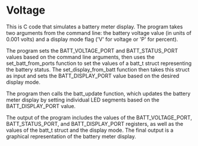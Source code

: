 # Voltage
This is C code that simulates a battery meter display. The program takes two arguments from the command line: the battery voltage value (in units of 0.001 volts) and a display mode flag ('V' for voltage or 'P' for percent).

The program sets the BATT_VOLTAGE_PORT and BATT_STATUS_PORT values based on the command line arguments, then uses the set_batt_from_ports function to set the values of a batt_t struct representing the battery status. The set_display_from_batt function then takes this struct as input and sets the BATT_DISPLAY_PORT value based on the desired display mode.

The program then calls the batt_update function, which updates the battery meter display by setting individual LED segments based on the BATT_DISPLAY_PORT value.

The output of the program includes the values of the BATT_VOLTAGE_PORT, BATT_STATUS_PORT, and BATT_DISPLAY_PORT registers, as well as the values of the batt_t struct and the display mode. The final output is a graphical representation of the battery meter display.
